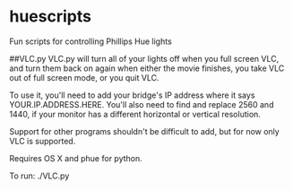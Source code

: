 huescripts
==========

Fun scripts for controlling Phillips Hue lights


##VLC.py
VLC.py will turn all of your lights off when you full screen VLC, and turn them back on again when either the movie finishes, you take VLC out of full screen mode, or you quit VLC.

To use it, you'll need to add your bridge's IP address where it says YOUR.IP.ADDRESS.HERE. You'll also need to find and replace 2560 and 1440, if your monitor has a different horizontal or vertical resolution.

Support for other programs shouldn't be difficult to add, but for now only VLC is supported.

Requires OS X and phue for python.

To run: ./VLC.py
